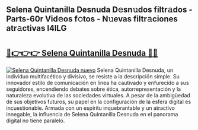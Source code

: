 ## Selena Quintanilla Desnuda D𝚎sn𝚞dos filtr𝚊dos - Parts-60r Vid𝚎os f𝚘tos - N𝚞evas filtr𝚊ciones atr𝚊ctivas l4lLG

# <h2><a href="http://mbe62wa.tromn.icu/?c=Selena+Quintanilla+Desnuda">🔗👉👉👉 Selena Quintanilla Desnuda 🔗🔗</a></h2>

[![Selena Quintanilla Desnuda nuevo](https://i.imgur.com/pEAQMta.gif)](http://mbe62wa.tromn.icu/?c=Selena+Quintanilla+Desnuda)
Selena Quintanilla Desnuda, un individuo multifacético y divisivo, se resiste a la descripción simple. Su innovador estilo de comunicación en línea ha cautivado y enfurecido a sus seguidores, encendiendo debates sobre ética, autorrepresentación y la naturaleza evolutiva de las sociedades virtuales. A pesar de la ambigüedad de sus objetivos futuros, su papel en la configuración de la esfera digital es incuestionable. Armada con un espíritu inquebrantable y un atractivo innegable, la influencia de Selena Quintanilla Desnuda en el panorama digital no tiene paralelo.
